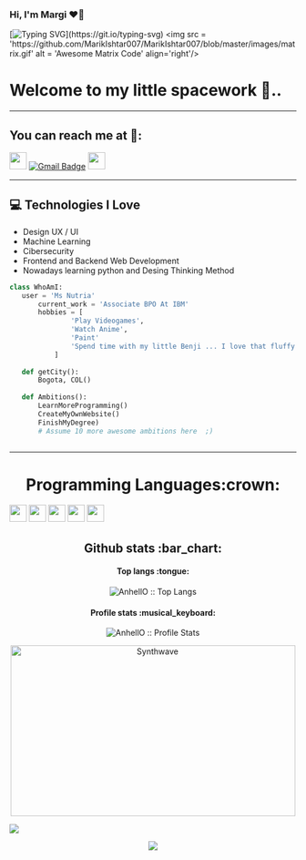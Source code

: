 ### Hi, I'm Margi ❤️🧁

[![Typing SVG](https://readme-typing-svg.herokuapp.com?font=Fira+Code&pause=1000&width=435&lines=I+like+it+programming+.+.+.)](https://git.io/typing-svg)
<img src = 'https://github.com/MarikIshtar007/MarikIshtar007/blob/master/images/matrix.gif' alt = 'Awesome Matrix Code' align='right'/>

<h1>Welcome to my little spacework 👾..</h1> 

---

<h2>You can reach me at 🍒:</h2>


<a href="https://www.linkedin.com/in/margi-africano"><img src="https://img.shields.io/badge/Linkedin-%231572B6.svg?style=for-the-badge&logo=Linkedin&logoColor=white" style="margin-bottom: 4px;" height="30px" target="_blank"></a>
[![Gmail Badge](https://img.shields.io/badge/-Gmail-c14438?style=for-the-badge&logo=Gmail&logoColor=white&link=mailto:africanomargi@gmail.com)](mailto:africanomargi@gmail.com)
<a href="https://www.instagram.com/june00004/"><img src="https://img.shields.io/badge/Instagram-%23E4405F.svg?style=for-the-badge&logo=Instagram&logoColor=white" style="margin-bottom: 4px;" height="30px" target="_blank"></a>


---

## :computer: Technologies I Love
* Design UX / UI
* Machine Learning
* Cibersecurity
* Frontend and Backend Web Development
* Nowadays learning python and Desing Thinking Method

 ```python
 class WhoAmI:
 	user = 'Ms Nutria'
		current_work = 'Associate BPO At IBM'
		hobbies = [
				'Play Videogames',
				'Watch Anime',
				'Paint'
				'Spend time with my little Benji ... I love that fluffy ball'
			]
	
	def getCity():
		Bogota, COL()
	
	def Ambitions():
		LearnMoreProgramming()
		CreateMyOwnWebsite()
		FinishMyDegree)
		# Assume 10 more awesome ambitions here  ;)
	
 ```
 ---
 
<h1 align="center">Programming Languages:crown:</h1> 

<p>
<img src="https://img.shields.io/badge/javascript-%23323330.svg?style=for-the-badge&logo=javascript&logoColor=%23F7DF1E" style="margin-bottom: 4px;" height="30px">
<img src="https://img.shields.io/badge/html5-%23E34F26.svg?style=for-the-badge&logo=html5&logoColor=white" style="margin-bottom: 4px;" height="30px">
<img src="https://img.shields.io/badge/css3-%231572B6.svg?style=for-the-badge&logo=css3&logoColor=white" style="margin-bottom: 4px;" height="30px">
<img src="https://img.shields.io/badge/git-%23F05033.svg?style=for-the-badge&logo=git&logoColor=white" style="margin-bottom: 4px;" height="30px">
<img src="https://img.shields.io/badge/github-%23323330.svg?style=for-the-badge&logo=github&logoColor=white" style="margin-bottom: 4px;" height="30px">
</p>

 
<h2 align="center">Github stats :bar_chart:</h2>

<h4 align="center">Top langs :tongue:</h4>

<p align="center"><img src="https://github-readme-stats.vercel.app/api/top-langs/?username=MsNutria&langs_count=10&theme=tokyonight&layout=compact" alt="AnhellO :: Top Langs" /></p>

<h4 align="center">Profile stats :musical_keyboard:</h4>

<p align="center"><img src="https://github-readme-stats.vercel.app/api?username=MsNutria&show_icons=true&theme=synthwave" alt="AnhellO :: Profile Stats" /></p>

<p align="center"><img src="https://thumbs.gfycat.com/GoodnaturedFondGaur-size_restricted.gif" alt="Synthwave" height="300" width="500"></p>

<p><img src="https://metrics.lecoq.io/MsNutria"><p>

<div align="center">
  <a href="https://open.spotify.com/user/Marshi"  target="_blank">
    <img src="https://spotify-recently-played-readme.vercel.app/api?user=r7yx1u0usoqswg9kctrpdr40s">
  </a>
</div>
 
